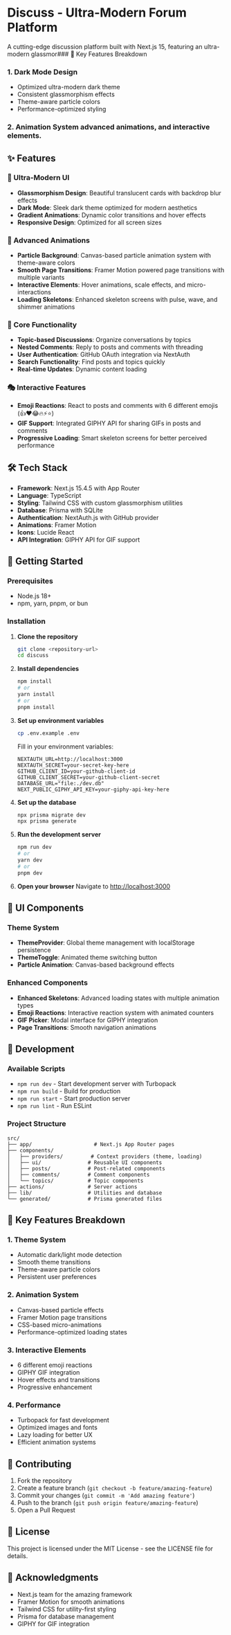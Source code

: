 # Discuss - Ultra-Modern Forum Platform

A cutting-edge discussion platform built with Next.js 15, featuring an ultra-modern glassmor### 🎯 Key Features Breakdown

### 1. Dark Mode Design
- Optimized ultra-modern dark theme
- Consistent glassmorphism effects
- Theme-aware particle colors
- Performance-optimized styling

### 2. Animation System advanced animations, and interactive elements.

## ✨ Features

### 🎨 Ultra-Modern UI
- **Glassmorphism Design**: Beautiful translucent cards with backdrop blur effects
- **Dark Mode**: Sleek dark theme optimized for modern aesthetics
- **Gradient Animations**: Dynamic color transitions and hover effects
- **Responsive Design**: Optimized for all screen sizes

### 🎪 Advanced Animations
- **Particle Background**: Canvas-based particle animation system with theme-aware colors
- **Smooth Page Transitions**: Framer Motion powered page transitions with multiple variants
- **Interactive Elements**: Hover animations, scale effects, and micro-interactions
- **Loading Skeletons**: Enhanced skeleton screens with pulse, wave, and shimmer animations

### 🚀 Core Functionality
- **Topic-based Discussions**: Organize conversations by topics
- **Nested Comments**: Reply to posts and comments with threading
- **User Authentication**: GitHub OAuth integration via NextAuth
- **Search Functionality**: Find posts and topics quickly
- **Real-time Updates**: Dynamic content loading

### 🎭 Interactive Features
- **Emoji Reactions**: React to posts and comments with 6 different emojis (👍❤️😂🔥⚡⭐)
- **GIF Support**: Integrated GIPHY API for sharing GIFs in posts and comments
- **Progressive Loading**: Smart skeleton screens for better perceived performance

## 🛠️ Tech Stack

- **Framework**: Next.js 15.4.5 with App Router
- **Language**: TypeScript
- **Styling**: Tailwind CSS with custom glassmorphism utilities
- **Database**: Prisma with SQLite
- **Authentication**: NextAuth.js with GitHub provider
- **Animations**: Framer Motion
- **Icons**: Lucide React
- **API Integration**: GIPHY API for GIF support

## 🚀 Getting Started

### Prerequisites
- Node.js 18+ 
- npm, yarn, pnpm, or bun

### Installation

1. **Clone the repository**
   ```bash
   git clone <repository-url>
   cd discuss
   ```

2. **Install dependencies**
   ```bash
   npm install
   # or
   yarn install
   # or
   pnpm install
   ```

3. **Set up environment variables**
   ```bash
   cp .env.example .env
   ```
   
   Fill in your environment variables:
   ```env
   NEXTAUTH_URL=http://localhost:3000
   NEXTAUTH_SECRET=your-secret-key-here
   GITHUB_CLIENT_ID=your-github-client-id
   GITHUB_CLIENT_SECRET=your-github-client-secret
   DATABASE_URL="file:./dev.db"
   NEXT_PUBLIC_GIPHY_API_KEY=your-giphy-api-key-here
   ```

4. **Set up the database**
   ```bash
   npx prisma migrate dev
   npx prisma generate
   ```

5. **Run the development server**
   ```bash
   npm run dev
   # or
   yarn dev
   # or
   pnpm dev
   ```

6. **Open your browser**
   Navigate to [http://localhost:3000](http://localhost:3000)

## 🎨 UI Components

### Theme System
- **ThemeProvider**: Global theme management with localStorage persistence
- **ThemeToggle**: Animated theme switching button
- **Particle Animation**: Canvas-based background effects

### Enhanced Components
- **Enhanced Skeletons**: Advanced loading states with multiple animation types
- **Emoji Reactions**: Interactive reaction system with animated counters
- **GIF Picker**: Modal interface for GIPHY integration
- **Page Transitions**: Smooth navigation animations

## 🔧 Development

### Available Scripts
- `npm run dev` - Start development server with Turbopack
- `npm run build` - Build for production
- `npm run start` - Start production server
- `npm run lint` - Run ESLint

### Project Structure
```
src/
├── app/                    # Next.js App Router pages
├── components/            
│   ├── providers/         # Context providers (theme, loading)
│   ├── ui/               # Reusable UI components
│   ├── posts/            # Post-related components
│   ├── comments/         # Comment components
│   └── topics/           # Topic components
├── actions/              # Server actions
├── lib/                  # Utilities and database
└── generated/            # Prisma generated files
```

## 🎯 Key Features Breakdown

### 1. Theme System
- Automatic dark/light mode detection
- Smooth theme transitions
- Theme-aware particle colors
- Persistent user preferences

### 2. Animation System
- Canvas-based particle effects
- Framer Motion page transitions
- CSS-based micro-animations
- Performance-optimized loading states

### 3. Interactive Elements
- 6 different emoji reactions
- GIPHY GIF integration
- Hover effects and transitions
- Progressive enhancement

### 4. Performance
- Turbopack for fast development
- Optimized images and fonts
- Lazy loading for better UX
- Efficient animation systems

## 🌟 Contributing

1. Fork the repository
2. Create a feature branch (`git checkout -b feature/amazing-feature`)
3. Commit your changes (`git commit -m 'Add amazing feature'`)
4. Push to the branch (`git push origin feature/amazing-feature`)
5. Open a Pull Request

## 📝 License

This project is licensed under the MIT License - see the LICENSE file for details.

## 🙏 Acknowledgments

- Next.js team for the amazing framework
- Framer Motion for smooth animations
- Tailwind CSS for utility-first styling
- Prisma for database management
- GIPHY for GIF integration

